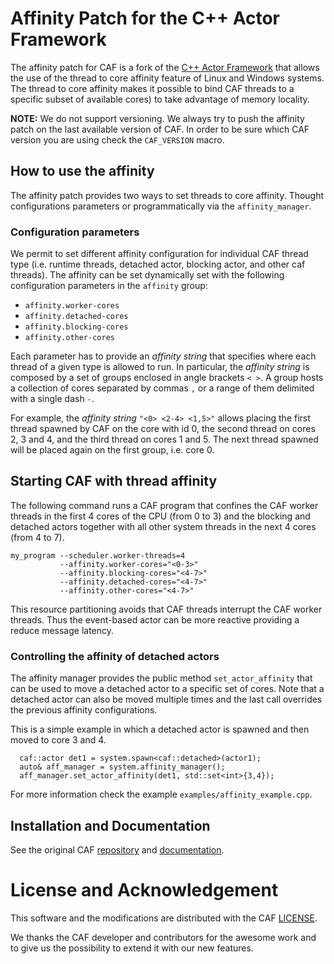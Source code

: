 # Affinity Patch for the C++ Actor Framework

The affinity patch for CAF is a fork of the [C++ Actor Framework](https://github.com/actor-framework/actor-framework) that allows the use of the thread to core affinity feature of Linux and Windows systems.
The thread to core affinity makes it possible to bind CAF threads to a specific subset of available cores) to take advantage of memory locality.

**NOTE:** We do not support versioning. We always try to push the affinity patch on the last available version of CAF. In order to be sure which CAF version you are using check the `CAF_VERSION` macro.


## How to use the affinity
The affinity patch provides two ways to set threads to core affinity.
Thought configurations parameters or programmatically via the `affinity_manager`.

### Configuration parameters
We permit to set different affinity configuration for individual CAF thread type (i.e. runtime threads, detached actor, blocking actor, and other caf threads).
The affinity can be set dynamically set with the following configuration parameters in the `affinity` group:

- `affinity.worker-cores`
- `affinity.detached-cores`
- `affinity.blocking-cores`
- `affinity.other-cores`

Each parameter has to provide an *affinity string* that specifies where each thread of a given type is allowed to run.
In particular, the *affinity string* is composed by a set of groups enclosed in angle brackets `< >`.
A group hosts a collection of cores separated by commas `,` or a range of them delimited with a single dash `-`.

For example, the *affinity string* `"<0> <2-4> <1,5>"` allows placing the first thread spawned by CAF on the core with id 0, the second thread on cores 2, 3 and 4, and the third thread on cores 1 and 5.
The next thread spawned will be placed again on the first group, i.e. core 0.

## Starting CAF with thread affinity

The following command runs a CAF program that confines the CAF worker threads in the first 4 cores of the CPU (from 0 to 3) and the blocking and detached actors together with all other system threads in the next 4 cores (from 4 to 7).

```(bash)
my_program --scheduler.worker-threads=4
           --affinity.worker-cores="<0-3>"
           --affinity.blocking-cores="<4-7>"
           --affinity.detached-cores="<4-7>"
           --affinity.other-cores="<4-7>"
```

This resource partitioning avoids that CAF threads interrupt the CAF worker threads. Thus the event-based actor can be more reactive providing a reduce message latency. 

### Controlling the affinity of detached actors

The affinity manager provides the public method `set_actor_affinity` that can be used to move a detached actor to a specific set of cores.
Note that a detached actor can also be moved multiple times and the last call overrides the previous affinity configurations.

This is a simple example in which a detached actor is spawned and then moved to core 3 and 4.
```(c++)
  caf::actor det1 = system.spawn<caf::detached>(actor1);
  auto& aff_manager = system.affinity_manager();
  aff_manager.set_actor_affinity(det1, std::set<int>{3,4});
```
For more information check the example `examples/affinity_example.cpp`.

## Installation and Documentation

See the original CAF [repository](https://github.com/actor-framework/actor-framework) and [documentation](https://actor-framework.readthedocs.io/en/stable/).

# License and Acknowledgement

This software and the modifications are distributed with the CAF [LICENSE](./LICENSE).

We thanks the CAF developer and contributors for the awesome work and to give us the possibility to extend it with our new features.
